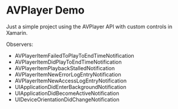 # AVPlayer Demo

Just a simple project using the AVPlayer API with custom controls in Xamarin.

Observers:
 - AVPlayerItemFailedToPlayToEndTimeNotification
 - AVPlayerItemDidPlayToEndTimeNotification
 - AVPlayerItemPlaybackStalledNotification
 - AVPlayerItemNewErrorLogEntryNotification
 - AVPlayerItemNewAccessLogEntryNotification
 - UIApplicationDidEnterBackgroundNotification
 - UIApplicationDidBecomeActiveNotification
 - UIDeviceOrientationDidChangeNotification
